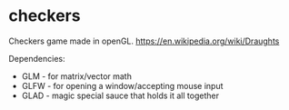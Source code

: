 # checkers

Checkers game made in openGL. https://en.wikipedia.org/wiki/Draughts

Dependencies:
  
  * GLM - for matrix/vector math
  * GLFW - for opening a window/accepting mouse input
  * GLAD - magic special sauce that holds it all together

